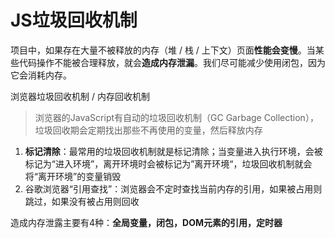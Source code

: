 # JS垃圾回收机制

项目中，如果存在大量不被释放的内存（堆 / 栈 / 上下文）页面**性能会变慢**。当某些代码操作不能被合理释放，就会**造成内存泄漏**。我们尽可能减少使用闭包，因为它会消耗内存。

浏览器垃圾回收机制 / 内存回收机制

> 浏览器的JavaScript有自动的垃圾回收机制（GC Garbage Collection），垃圾回收期会定期找出那些不再使用的变量，然后释放内存

1. **标记清除**：最常用的垃圾回收机制就是标记清除；当变量进入执行环境，会被标记为“进入环境”，离开环境时会被标记为”离开环境“，垃圾回收机制就会将“离开环境”的变量销毁
2. 谷歌浏览器“引用查找”：浏览器会不定时查找当前内存的引用，如果被占用则跳过，如果没有被占用则回收

造成内存泄露主要有4种：**全局变量，闭包，DOM元素的引用，定时器**